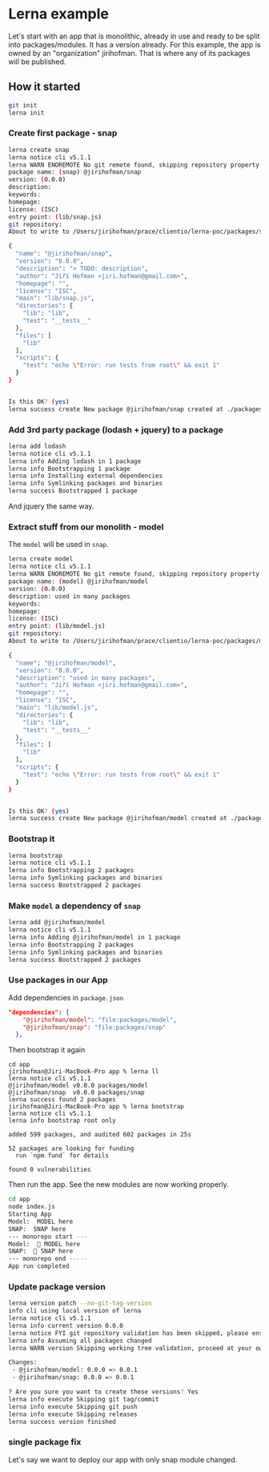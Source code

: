 # Lerna example
Let's start with an app that is monolithic, already in use and ready to be split into packages/modules. It has a version already. For this example, the app is owned by an "organization" jirihofman. That is where any of its packages will be published.

## How it started
```sh
git init
lerna init
```

### Create first package - snap
```sh
lerna create snap 
lerna notice cli v5.1.1
lerna WARN ENOREMOTE No git remote found, skipping repository property
package name: (snap) @jirihofman/snap
version: (0.0.0) 
description: 
keywords: 
homepage: 
license: (ISC) 
entry point: (lib/snap.js) 
git repository: 
About to write to /Users/jirihofman/prace/clientio/lerna-poc/packages/snap/package.json:

{
  "name": "@jirihofman/snap",
  "version": "0.0.0",
  "description": "> TODO: description",
  "author": "Jiří Hofman <jiri.hofman@gmail.com>",
  "homepage": "",
  "license": "ISC",
  "main": "lib/snap.js",
  "directories": {
    "lib": "lib",
    "test": "__tests__"
  },
  "files": [
    "lib"
  ],
  "scripts": {
    "test": "echo \"Error: run tests from root\" && exit 1"
  }
}


Is this OK? (yes) 
lerna success create New package @jirihofman/snap created at ./packages/snap
```

### Add 3rd party package (lodash + jquery) to a package
```sh
lerna add lodash
lerna notice cli v5.1.1
lerna info Adding lodash in 1 package
lerna info Bootstrapping 1 package
lerna info Installing external dependencies
lerna info Symlinking packages and binaries
lerna success Bootstrapped 1 package
```
And jquery the same way.

### Extract stuff from our monolith - model
The `model` will be used in `snap`.
```sh
lerna create model
lerna notice cli v5.1.1
lerna WARN ENOREMOTE No git remote found, skipping repository property
package name: (model) @jirihofman/model
version: (0.0.0) 
description: used in many packages
keywords: 
homepage: 
license: (ISC) 
entry point: (lib/model.js) 
git repository: 
About to write to /Users/jirihofman/prace/clientio/lerna-poc/packages/model/package.json:

{
  "name": "@jirihofman/model",
  "version": "0.0.0",
  "description": "used in many packages",
  "author": "Jiří Hofman <jiri.hofman@gmail.com>",
  "homepage": "",
  "license": "ISC",
  "main": "lib/model.js",
  "directories": {
    "lib": "lib",
    "test": "__tests__"
  },
  "files": [
    "lib"
  ],
  "scripts": {
    "test": "echo \"Error: run tests from root\" && exit 1"
  }
}


Is this OK? (yes) 
lerna success create New package @jirihofman/model created at ./packages/model
```

### Bootstrap it
```sh
lerna bootstrap
lerna notice cli v5.1.1
lerna info Bootstrapping 2 packages
lerna info Symlinking packages and binaries
lerna success Bootstrapped 2 packages
```

### Make `model` a dependency of `snap`
```sh
lerna add @jirihofman/model
lerna notice cli v5.1.1
lerna info Adding @jirihofman/model in 1 package
lerna info Bootstrapping 2 packages
lerna info Symlinking packages and binaries
lerna success Bootstrapped 2 packages
```

### Use packages in our App
Add dependencies in `package.json`
```json
"dependencies": {
    "@jirihofman/model": "file:packages/model",
    "@jirihofman/snap": "file:packages/snap"
  },
```
Then bootstrap it again
```
cd app 
jirihofman@Jiri-MacBook-Pro app % lerna ll
lerna notice cli v5.1.1
@jirihofman/model v0.0.0 packages/model
@jirihofman/snap  v0.0.0 packages/snap
lerna success found 2 packages
jirihofman@Jiri-MacBook-Pro app % lerna bootstrap
lerna notice cli v5.1.1
lerna info bootstrap root only

added 599 packages, and audited 602 packages in 25s

52 packages are looking for funding
  run `npm fund` for details

found 0 vulnerabilities
```

Then run the app. See the new modules are now working properly.
```sh
cd app
node index.js  
Starting App
Model:  MODEL here
SNAP:  SNAP here
--- monorepo start ---
Model:  🚀 MODEL here
SNAP:  🚀 SNAP here
--- monorepo end -----
App run completed
```

### Update package version
```sh
lerna version patch --no-git-tag-version
info cli using local version of lerna
lerna notice cli v5.1.1
lerna info current version 0.0.0
lerna notice FYI git repository validation has been skipped, please ensure your version bumps are correct
lerna info Assuming all packages changed
lerna WARN version Skipping working tree validation, proceed at your own risk

Changes:
 - @jirihofman/model: 0.0.0 => 0.0.1
 - @jirihofman/snap: 0.0.0 => 0.0.1

? Are you sure you want to create these versions? Yes
lerna info execute Skipping git tag/commit
lerna info execute Skipping git push
lerna info execute Skipping releases
lerna success version finished
```

### single package fix
Let's say we want to deploy our app with only snap module changed.
